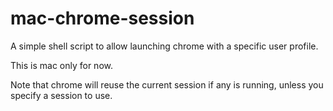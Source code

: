 # mac-chrome-session

A simple shell script to allow launching chrome with a specific user profile.

This is mac only for now.

Note that chrome will reuse the current session if any is running, unless you
specify a session to use.
